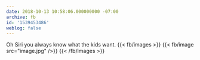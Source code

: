 ```yaml
---
date: 2018-10-13 10:58:06.000000000 -07:00
archive: fb
id: '1539453486'
weblog: false
---
```


Oh Siri you always know what the kids want.
{{< fb/images >}}
{{< fb/image src="image.jpg" />}}
{{< /fb/images >}}
